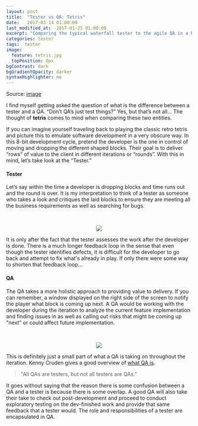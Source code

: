 ```yaml
---
layout: post
title:  "Tester vs QA: Tetris"
date:   2017-03-14 01:00:00
last_modified_at:  2017-01-25 01:00:00
excerpt: "Comparing the typical waterfall tester to the agile QA in a battle of the blocks"
categories: tester
tags:  tester
image:
  feature: tetris.jpg
  topPosition: 0px
bgContrast: dark
bgGradientOpacity: darker
syntaxHighlighter: no
---
```

Source: [image](https://www.google.com/url?sa=i&rct=j&q=&esrc=s&source=images&cd=&cad=rja&uact=8&ved=0ahUKEwjWp4C719bSAhWE64MKHc3RDugQjhwIBQ&url=http%3A%2F%2Fwallpaperstock.net%2Ffullscreen-tetris_wallpapers_34849_1440x900_1.html&psig=AFQjCNG-UTpAo_19NZUsHygj6e21o9JO3w&ust=1489604320460655)

I find myself getting asked the question of what is the difference between a tester and a QA. “Don’t QA’s just test things?” Yes, but that’s not all... The thought of <b>tetris</b> comes to mind when comparing these two entities.

If you can imagine yourself traveling back to playing the classic retro tetris and picture this to emulate software development in a very obscure way. In this 8-bit development cycle, pretend the developer is the one in control of moving and dropping the different shaped blocks. Their goal is to deliver “rows” of value to the client in different iterations or “rounds”. With this in mind, let’s take look at the “Tester."

#### Tester

Let’s say within the time a developer is dropping blocks and time runs out and the round is over. It is my interpretation to think of a tester as someone who takes a look and critiques the laid blocks to ensure they are meeting all the business requirements as well as searching for bugs.

<br><center>
<img src="{{site.baseurl_posts_img}}drmario.png"/>
</center>

It is only after the fact that the tester assesses the work after the developer is done. There is a much longer feedback loop in the sense that even though the tester identifies defects, it is difficult for the developer to go back and attempt to fix what's already in play. If only there were some way to shorten that feedback loop...

#### QA

The QA takes a more holistic approach to providing value to delivery. If you can remember, a window displayed on the right side of the screen to notify the player what block is coming up next. A QA would be working with the developer during the iteration to analyze the current feature implementation and finding issues in  as well as calling out risks that might be coming up "next" or could affect future implementation.

<br><center>
<img src="{{site.baseurl_posts_img}}tetris_upNext.jpg"/>
</center>

This is definitely just a small part of what a QA is taking on throughout the iteration. Kenny Cruden gives a good overview of <a href="https://www.thoughtworks.com/insights/blog/qa-role-what-it-really">what QA is</a>.

<blockquote class="largeQuote">"All QAs are testers, but not all testers are QAs."</blockquote>

It goes without saying that the reason there is some confusion between a QA and a tester is because there is some overlap. A good QA will also take their take to check out post-development and proceed to conduct exploratory testing on the dev-finished work and provide that same feedback that a tester would. The role and responsibilities of a tester are encapsulated in QA.
